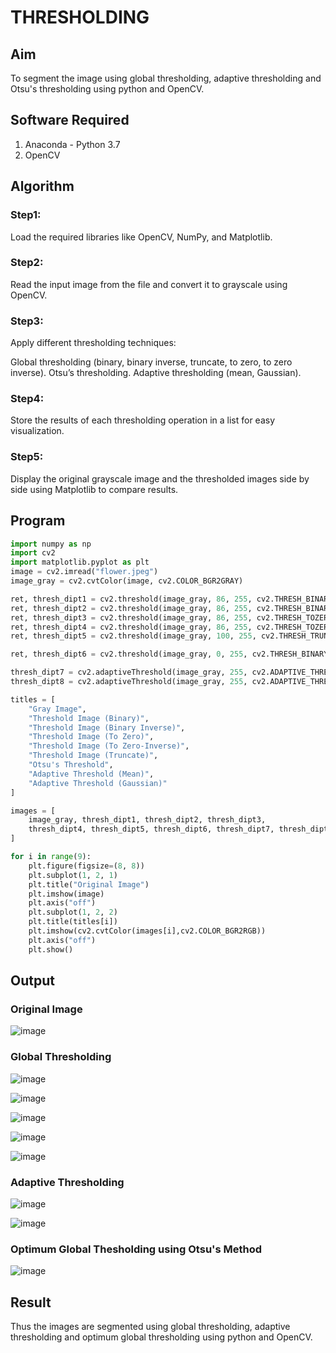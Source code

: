 # THRESHOLDING
## Aim
To segment the image using global thresholding, adaptive thresholding and Otsu's thresholding using python and OpenCV.

## Software Required
1. Anaconda - Python 3.7
2. OpenCV

## Algorithm

### Step1:
Load the required libraries like OpenCV, NumPy, and Matplotlib.
<br>
### Step2:
Read the input image from the file and convert it to grayscale using OpenCV.
<br>
### Step3:
Apply different thresholding techniques:

Global thresholding (binary, binary inverse, truncate, to zero, to zero inverse). Otsu’s thresholding. Adaptive thresholding (mean, Gaussian).
<br>

### Step4:
Store the results of each thresholding operation in a list for easy visualization.
<br>

### Step5:
Display the original grayscale image and the thresholded images side by side using Matplotlib to compare results.
<br>

## Program

```python
import numpy as np
import cv2
import matplotlib.pyplot as plt
image = cv2.imread("flower.jpeg")
image_gray = cv2.cvtColor(image, cv2.COLOR_BGR2GRAY)

ret, thresh_dipt1 = cv2.threshold(image_gray, 86, 255, cv2.THRESH_BINARY)
ret, thresh_dipt2 = cv2.threshold(image_gray, 86, 255, cv2.THRESH_BINARY_INV)
ret, thresh_dipt3 = cv2.threshold(image_gray, 86, 255, cv2.THRESH_TOZERO)
ret, thresh_dipt4 = cv2.threshold(image_gray, 86, 255, cv2.THRESH_TOZERO_INV)
ret, thresh_dipt5 = cv2.threshold(image_gray, 100, 255, cv2.THRESH_TRUNC)

ret, thresh_dipt6 = cv2.threshold(image_gray, 0, 255, cv2.THRESH_BINARY + cv2.THRESH_OTSU)

thresh_dipt7 = cv2.adaptiveThreshold(image_gray, 255, cv2.ADAPTIVE_THRESH_MEAN_C, cv2.THRESH_BINARY, 11, 2)
thresh_dipt8 = cv2.adaptiveThreshold(image_gray, 255, cv2.ADAPTIVE_THRESH_GAUSSIAN_C, cv2.THRESH_BINARY, 11, 2)

titles = [
    "Gray Image", 
    "Threshold Image (Binary)", 
    "Threshold Image (Binary Inverse)", 
    "Threshold Image (To Zero)", 
    "Threshold Image (To Zero-Inverse)", 
    "Threshold Image (Truncate)", 
    "Otsu's Threshold", 
    "Adaptive Threshold (Mean)", 
    "Adaptive Threshold (Gaussian)"
]

images = [
    image_gray, thresh_dipt1, thresh_dipt2, thresh_dipt3, 
    thresh_dipt4, thresh_dipt5, thresh_dipt6, thresh_dipt7, thresh_dipt8
]

for i in range(9):
    plt.figure(figsize=(8, 8))
    plt.subplot(1, 2, 1)
    plt.title("Original Image")
    plt.imshow(image)
    plt.axis("off")
    plt.subplot(1, 2, 2)
    plt.title(titles[i])
    plt.imshow(cv2.cvtColor(images[i],cv2.COLOR_BGR2RGB))
    plt.axis("off")
    plt.show()

```
## Output

### Original Image
![image](https://github.com/user-attachments/assets/a0075d87-1697-4c7d-858e-113f42524c48)

### Global Thresholding
![image](https://github.com/user-attachments/assets/78f15983-87e3-4c67-97cd-5eec37de460e)

![image](https://github.com/user-attachments/assets/2a99992d-1775-4b15-a74c-d66b76f8bc2a)

![image](https://github.com/user-attachments/assets/12972326-f500-442d-b9de-6ad7ca4975ce)

![image](https://github.com/user-attachments/assets/466396f7-5cab-4672-97da-7e504cf296b4)

![image](https://github.com/user-attachments/assets/76e799dc-6cfd-466b-b6c7-a09fc0450f25)


### Adaptive Thresholding
![image](https://github.com/user-attachments/assets/0f8229e9-b6c9-49c4-8083-4ff5d0957dcd)

![image](https://github.com/user-attachments/assets/a0a315c1-07f7-4558-80fc-e2fc1a06ea8e)


### Optimum Global Thesholding using Otsu's Method
![image](https://github.com/user-attachments/assets/34b55264-8df5-4abf-80ba-c3088097fe08)

## Result
Thus the images are segmented using global thresholding, adaptive thresholding and optimum global thresholding using python and OpenCV.
